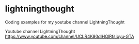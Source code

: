 # lightningthought
Coding examples for my youtube channel LightningThought

Youtube channel LightningThought
https://www.youtube.com/channel/UCLR4K80dlHQlRfsioyu-GTA
